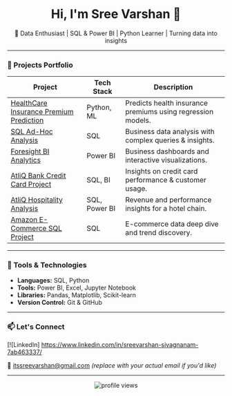 <h1 align="center">Hi, I'm Sree Varshan 👋</h1>

<p align="center">
  🚀 Data Enthusiast | SQL & Power BI | Python Learner | Turning data into insights
</p>

---

### 🧠 Projects Portfolio

| Project | Tech Stack | Description |
|--------|------------|-------------|
| [HealthCare Insurance Premium Prediction](https://github.com/Sreevarshan-fin/HealthCare-Insurance-Premium-Prediction) | Python, ML | Predicts health insurance premiums using regression models. |
| [SQL Ad-Hoc Analysis](https://github.com/Sreevarshan-fin/SQL-Project-Ad-Hoc-Analysis) | SQL | Business data analysis with complex queries & insights. |
| [Foresight BI Analytics](https://github.com/Sreevarshan-fin/Foresight-BI-Analytics) | Power BI | Business dashboards and interactive visualizations. |
| [AtliQ Bank Credit Card Project](https://github.com/Sreevarshan-fin/AtliQ-Bank--Credit-Card-Project) | SQL, BI | Insights on credit card performance & customer usage. |
| [AtliQ Hospitality Analysis](https://github.com/Sreevarshan-fin/AtliQ-Hospitality-Analysis) | SQL, Power BI | Revenue and performance insights for a hotel chain. |
| [Amazon E-Commerce SQL Project](https://github.com/Sreevarshan-fin/SQL-Project---Amazon-E-Commerce) | SQL | E-commerce data deep dive and trend discovery. |

---

### 🚀 Tools & Technologies

- **Languages:** SQL, Python  
- **Tools:** Power BI, Excel, Jupyter Notebook  
- **Libraries:** Pandas, Matplotlib, Scikit-learn  
- **Version Control:** Git & GitHub  

---

### 📫 Let's Connect

[![LinkedIn] https://www.linkedin.com/in/sreevarshan-sivagnanam-7ab463337/

📧 itssreevarshan@gmail.com *(replace with your actual email if you'd like)*

---

<p align="center">
  <img src="https://komarev.com/ghpvc/?username=Sreevarshan-fin&label=Profile%20views&color=0e75b6&style=flat" alt="profile views" />
</p>
